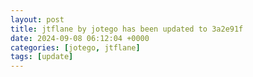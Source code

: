 ```yaml
---
layout: post
title: jtflane by jotego has been updated to 3a2e91f
date: 2024-09-08 06:12:04 +0000
categories: [jotego, jtflane]
tags: [update]
---
```


